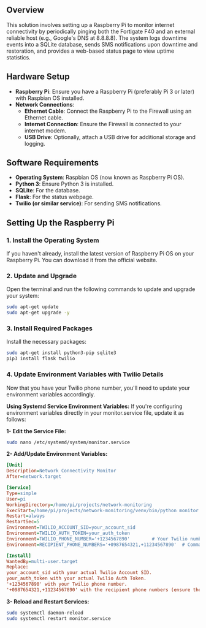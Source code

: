 ## Overview
This solution involves setting up a Raspberry Pi to monitor internet connectivity by periodically pinging both the Fortigate F40 and an external reliable host (e.g., Google's DNS at 8.8.8.8). The system logs downtime events into a SQLite database, sends SMS notifications upon downtime and restoration, and provides a web-based status page to view uptime statistics.

## Hardware Setup
- **Raspberry Pi**: Ensure you have a Raspberry Pi (preferably Pi 3 or later) with Raspbian OS installed.
- **Network Connections**:
  - **Ethernet Cable**: Connect the Raspberry Pi to the Firewall using an Ethernet cable.
  - **Internet Connection**: Ensure the Firewall is connected to your internet modem.
  - **USB Drive**: Optionally, attach a USB drive for additional storage and logging.

## Software Requirements
- **Operating System**: Raspbian OS (now known as Raspberry Pi OS).
- **Python 3**: Ensure Python 3 is installed.
- **SQLite**: For the database.
- **Flask**: For the status webpage.
- **Twilio (or similar service)**: For sending SMS notifications.

## Setting Up the Raspberry Pi
### 1. Install the Operating System
If you haven't already, install the latest version of Raspberry Pi OS on your Raspberry Pi. You can download it from the official website.

### 2. Update and Upgrade
Open the terminal and run the following commands to update and upgrade your system:
```bash
sudo apt-get update
sudo apt-get upgrade -y
```
### 3. Install Required Packages
Install the necessary packages:

```bash
sudo apt-get install python3-pip sqlite3
pip3 install flask twilio
```
### 4. Update Environment Variables with Twilio Details
Now that you have your Twilio phone number, you'll need to update your environment variables accordingly.

**Using Systemd Service Environment Variables:**
If you're configuring environment variables directly in your monitor.service file, update it as follows:

**1- Edit the Service File:**

```bash
sudo nano /etc/systemd/system/monitor.service
````

**2- Add/Update Environment Variables:**

```ini
[Unit]
Description=Network Connectivity Monitor
After=network.target

[Service]
Type=simple
User=pi
WorkingDirectory=/home/pi/projects/network-monitoring
ExecStart=/home/pi/projects/network-monitoring/venv/bin/python monitor.py
Restart=always
RestartSec=5
Environment=TWILIO_ACCOUNT_SID=your_account_sid
Environment=TWILIO_AUTH_TOKEN=your_auth_token
Environment=TWILIO_PHONE_NUMBER='+1234567890'        # Your Twilio number
Environment=RECIPIENT_PHONE_NUMBERS='+0987654321,+11234567890'  # Comma-separated recipient numbers

[Install]
WantedBy=multi-user.target
Replace:
your_account_sid with your actual Twilio Account SID.
your_auth_token with your actual Twilio Auth Token.
'+1234567890' with your Twilio phone number.
'+0987654321,+11234567890' with the recipient phone numbers (ensure they are comma-separated and include the country code).
```
**3- Reload and Restart Services:**

```bash
sudo systemctl daemon-reload
sudo systemctl restart monitor.service
```